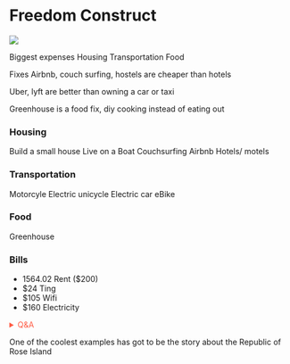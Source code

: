 # Freedom Construct

![](https://media4.giphy.com/media/aZfy3nuLRGvmg/giphy.gif?cid=82a1493b40eh3sihz1nat8u0a7oeal0qtv6cbbathn7elvpp&rid=giphy.gif)

Biggest expenses 
Housing
Transportation 
Food

Fixes
Airbnb, couch surfing, hostels are cheaper than hotels

Uber, lyft are better than owning a car or taxi 

Greenhouse is a food fix, diy cooking instead of eating out 

### Housing
Build a small house
Live on a Boat
Couchsurfing
Airbnb
Hotels/ motels

### Transportation
Motorcyle
Electric unicycle
Electric car
eBike

### Food
Greenhouse

### Bills
- 1564.02 Rent ($200)
- $24 Ting
- $105 Wifi
- $160 Electricity 

<!-- Prince Kaizen Namwali -->

<span style='color:#ff5d46;'>

<details markdown='1'><summary>Q&A</summary>

![](https://i.redd.it/dh8cwxg8b8w61.png)

</details>

</span>

One of the coolest examples has got to be the story about the Republic of Rose Island

